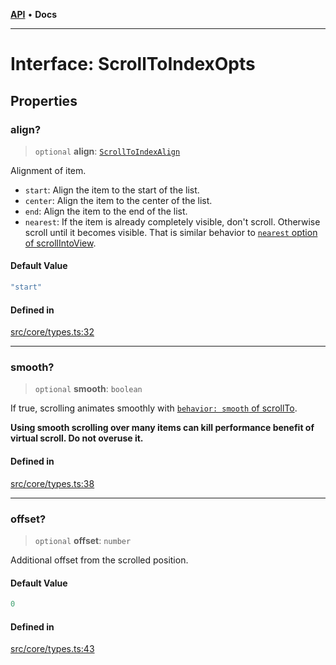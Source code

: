 [**API**](../../API.md) • **Docs**

***

# Interface: ScrollToIndexOpts

## Properties

### align?

> `optional` **align**: [`ScrollToIndexAlign`](../type-aliases/ScrollToIndexAlign.md)

Alignment of item.

- `start`: Align the item to the start of the list.
- `center`: Align the item to the center of the list.
- `end`: Align the item to the end of the list.
- `nearest`: If the item is already completely visible, don't scroll. Otherwise scroll until it becomes visible. That is similar behavior to [`nearest` option of scrollIntoView](https://developer.mozilla.org/en-US/docs/Web/API/Element/scrollIntoView).

#### Default Value

```ts
"start"
```

#### Defined in

[src/core/types.ts:32](https://github.com/inokawa/virtua/blob/32f9f6b9c3b95459050bec74dc68e5e83f575685/src/core/types.ts#L32)

***

### smooth?

> `optional` **smooth**: `boolean`

If true, scrolling animates smoothly with [`behavior: smooth` of scrollTo](https://developer.mozilla.org/en-US/docs/Web/API/Element/scrollTo#behavior).

**Using smooth scrolling over many items can kill performance benefit of virtual scroll. Do not overuse it.**

#### Defined in

[src/core/types.ts:38](https://github.com/inokawa/virtua/blob/32f9f6b9c3b95459050bec74dc68e5e83f575685/src/core/types.ts#L38)

***

### offset?

> `optional` **offset**: `number`

Additional offset from the scrolled position.

#### Default Value

```ts
0
```

#### Defined in

[src/core/types.ts:43](https://github.com/inokawa/virtua/blob/32f9f6b9c3b95459050bec74dc68e5e83f575685/src/core/types.ts#L43)
